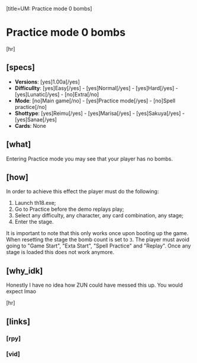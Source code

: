 [title=UM: Practice mode 0 bombs]
# Practice mode 0 bombs

[hr]
## [specs]

* **Versions**: [yes]1.00a[/yes]
* **Difficullty**: [yes]Easy[/yes] - [yes]Normal[/yes] - [yes]Hard[/yes] - [yes]Lunatic[/yes] - [no]Extra[/no]
* **Mode**: [no]Main game[/no] - [yes]Practice mode[/yes] - [no]Spell practice[/no]
* **Shottype**: [yes]Reimu[/yes] - [yes]Marisa[/yes] - [yes]Sakuya[/yes] - [yes]Sanae[/yes]
* **Cards**:  None

## [what]

Entering Practice mode you may see that your player has no bombs.

## [how]

In order to achieve this effect the player must do the following:
1. Launch th18.exe;
2. Go to Practice before the demo replays play;
3. Select any difficulty, any character, any card combination, any stage;
4. Enter the stage.

It is important to note that this only works once upon booting up the game. When resetting the stage the bomb count is set to ``3``. The player must avoid going to "Game Start", "Exta Start", "Spell Practice" and "Replay". Once any stage is loaded this does not work anymore.

## [why_idk]

Honestly I have no idea how ZUN could have messed this up. You would expect lmao


[hr]
## [links]

### [rpy]

### [vid]

